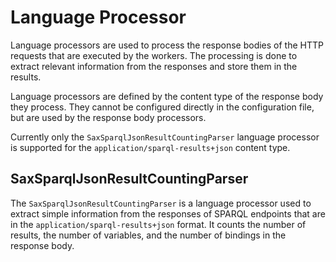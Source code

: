 # Language Processor

Language processors are used to process the response bodies of the HTTP requests that are executed by the workers. 
The processing is done to extract relevant information from the responses and store them in the results.

Language processors are defined by the content type of the response body they process.
They cannot be configured directly in the configuration file, but are used by the response body processors.

Currently only the `SaxSparqlJsonResultCountingParser` language processor is supported for the `application/sparql-results+json` content type.

## SaxSparqlJsonResultCountingParser

The `SaxSparqlJsonResultCountingParser` is a language processor used to extract simple information from the responses of SPARQL endpoints that are in the `application/sparql-results+json` format.
It counts the number of results, the number of variables, and the number of bindings in the response body.
